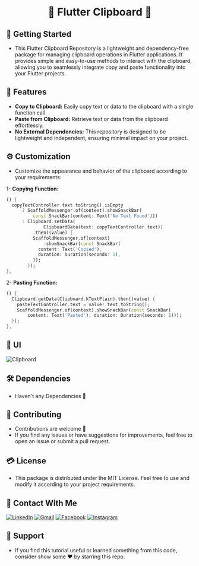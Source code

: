 # <div align="center">📀 Flutter Clipboard 📀</div>

## 🚀 Getting Started

- This Flutter Clipboard Repository is a lightweight and dependency-free package for managing clipboard operations in Flutter applications. It provides simple and easy-to-use methods to interact with the clipboard, allowing you to seamlessly integrate copy and paste functionality into your Flutter projects.

## 🎲 Features

- **Copy to Clipboard:** Easily copy text or data to the clipboard with a single function call.
- **Paste from Clipboard:** Retrieve text or data from the clipboard effortlessly.
- **No External Dependencies:** This repository is designed to be lightweight and independent, ensuring minimal impact on your project.

## ⚙️ Customization

- Customize the appearance and behavior of the clipboard according to your requirements:

1- **Copying Function:**

```dart
() {
  copyTextController.text.toString().isEmpty
      ? ScaffoldMessenger.of(context).showSnackBar(
          const SnackBar(content: Text('No Text Found')))
      : Clipboard.setData(
              ClipboardData(text: copyTextController.text))
          .then((value) {
          ScaffoldMessenger.of(context)
              .showSnackBar(const SnackBar(
            content: Text('Copied'),
            duration: Duration(seconds: 1),
          ));
        });
},
```
2- **Pasting Function:**

```dart
() {
  Clipboard.getData(Clipboard.kTextPlain).then((value) {
    pasteTextController.text = value!.text.toString();
    ScaffoldMessenger.of(context).showSnackBar(const SnackBar(
        content: Text('Pasted'), duration: Duration(seconds: 1)));
  });
},
```


## 📱 UI

![Clipboard](https://github.com/Shalaby-VBS/Flutter_Clipboard/assets/149938388/f824a57f-b088-4126-a38a-df7258ab0f04)

## 🛠 Dependencies

- Haven't any Dependencies 🚫

## 🫴 Contributing

- Contributions are welcome 💜
- If you find any issues or have suggestions for improvements, feel free to open an issue or submit a pull request.

## 💳 License

- This package is distributed under the MIT License. Feel free to use and modify it according to your project requirements.

## 🤝 Contact With Me

[![LinkedIn](https://img.shields.io/badge/LinkedIn-0077B5?style=for-the-badge&logo=linkedin&logoColor=white)](https://www.linkedin.com/in/ahmed-shalaby-21196521b/) 
[![Gmail](https://img.shields.io/badge/Gmail-333333?style=for-the-badge&logo=gmail&logoColor=red)](https://www.shalaby.vbs@gmail.com)
[![Facebook](https://img.shields.io/badge/Facebook-0077B5?style=for-the-badge&logo=facebook&logoColor=white)](https://www.facebook.com/profile.php?id=100093012790432&mibextid=hIlR13)
[![Instagram](https://img.shields.io/badge/Instagram-E4405F?style=for-the-badge&logo=instagram&logoColor=white)](https://www.instagram.com/sh4l4by/)

</div>

## 💖 Support

- If you find this tutorial useful or learned something from this code, consider show some ❤️ by starring this repo.
